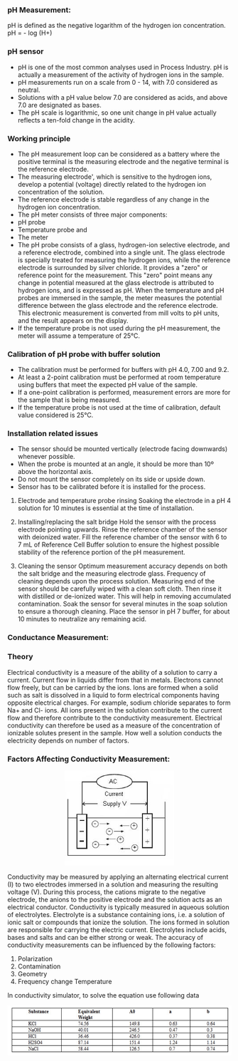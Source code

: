### pH Measurement:
pH is defined as the negative logarithm of the hydrogen ion concentration.
pH = - log (H+)

### pH sensor

* pH is one of the most common analyses used in Process Industry. pH is actually a measurement of the activity of hydrogen ions in the sample.
* pH measurements run on a scale from 0 - 14, with 7.0 considered as neutral.
* Solutions with a pH value below 7.0 are considered as acids, and above 7.0 are designated as bases.
* The pH scale is logarithmic, so one unit change in pH value actually reflects a ten-fold change in the acidity.

### Working principle

* The pH measurement loop can be considered as a battery where the positive terminal is the measuring electrode and the negative terminal is the reference electrode.
* The measuring electrode', which is sensitive to the hydrogen ions, develop a potential (voltage) directly related to the hydrogen ion concentration of the solution.
* The reference electrode is stable regardless of any change in the hydrogen ion concentration.
* The pH meter consists of three major components:
* pH probe
* Temperature probe and
* The meter
* The pH probe consists of a glass, hydrogen-ion selective electrode, and a reference electrode, combined into a single unit. The glass electrode is specially treated for measuring the hydrogen ions, while the reference electrode is surrounded by silver chloride. It provides a "zero" or reference point for the measurement. This "zero" point means any change in potential measured at the glass electrode is attributed to hydrogen ions, and is expressed as pH. When the temperature and pH probes are immersed in the sample, the meter measures the potential difference between the glass electrode and the reference electrode. This electronic measurement is converted from mill volts to pH units, and the result appears on the display.
* If the temperature probe is not used during the pH measurement, the meter will assume a temperature of 25&deg;C.

### Calibration of pH probe with buffer solution

* The calibration must be performed for buffers with pH 4.0, 7.00 and 9.2.
* At least a 2-point calibration must be performed at room temperature using buffers that meet the expected pH value of the sample.
* If a one-point calibration is performed, measurement errors are more for the sample that is being measured.
* If the temperature probe is not used at the time of calibration, default value considered is 25&deg;C.

### Installation related issues

* The sensor should be mounted vertically (electrode facing downwards) whenever possible.
* When the probe is mounted at an angle, it should be more than 10º above the horizontal axis.
* Do not mount the sensor completely on its side or upside down.
* Sensor has to be calibrated before it is installed for the process.

1. Electrode and temperature probe rinsing
Soaking the electrode in a pH 4 solution for 10 minutes is essential at the time of installation.

2. Installing/replacing the salt bridge
Hold the sensor with the process electrode pointing upwards. Rinse the reference chamber of the sensor with deionized water. Fill the reference chamber of the sensor with 6 to 7 mL of Reference Cell Buffer solution to ensure the highest possible stability of the reference portion of the pH measurement.

3. Cleaning the sensor
Optimum measurement accuracy depends on both the salt bridge and the measuring electrode glass. Frequency of cleaning depends upon the process solution. Measuring end of the sensor should be carefully wiped with a clean soft cloth. Then rinse it with distilled or de-ionized water. This will help in removing accumulated contamination. Soak the sensor for several minutes in the soap solution to ensure a thorough cleaning. Place the sensor in pH 7 buffer, for about 10 minutes to neutralize any remaining acid.

### Conductance Measurement:

### Theory

Electrical conductivity is a measure of the ability of a solution to carry a current. Current flow in liquids differ from that in metals. Electrons cannot flow freely, but can be carried by the ions. Ions are formed when a solid such as salt is dissolved in a liquid to form electrical components having opposite electrical charges. For example, sodium chloride separates to form Na+ and Cl- ions. All ions present in the solution contribute to the current flow and therefore contribute to the conductivity measurement. Electrical conductivity can therefore be used as a measure of the concentration of ionizable solutes present in the sample. How well a solution conducts the electricity depends on number of factors.

### Factors Affecting Conductivity Measurement:

<center><img src="images/img1.jpg" title="" /></center>


Conductivity may be measured by applying an alternating electrical current (I) to two electrodes immersed in a solution and measuring the resulting voltage (V). During this process, the cations migrate to the negative electrode, the anions to the positive electrode and the solution acts as an electrical conductor.
Conductivity is typically measured in aqueous solution of electrolytes. Electrolyte is a substance containing ions, i.e. a solution of ionic salt or compounds that ionize the solution. The ions formed in solution are responsible for carrying the electric current. Electrolytes include acids, bases and salts and can be either strong or weak. The accuracy of conductivity measurements can be influenced by the following factors:
1. Polarization
2. Contamination
3. Geometry
4. Frequency change Temperature

In conductivity simulator, to solve the equation use following data
<center><img src="images/img2.jpg" title="" /></center>
 
